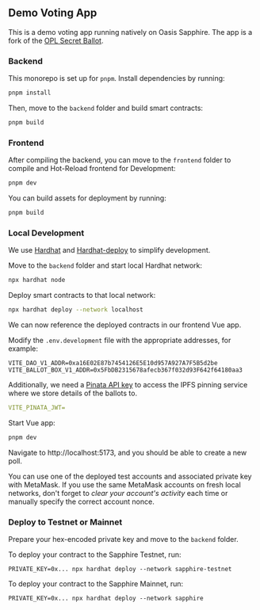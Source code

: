 ## Demo Voting App

This is a demo voting app running natively on Oasis Sapphire. The app is a fork
of the [OPL Secret Ballot].

[OPL Secret Ballot]: https://github.com/oasisprotocol/playground/tree/main/opl-secret-ballot

### Backend

This monorepo is set up for `pnpm`. Install dependencies by running:

```sh
pnpm install
```

Then, move to the `backend` folder and build smart contracts:

```sh
pnpm build
```

### Frontend

After compiling the backend, you can move to the `frontend` folder to compile
and Hot-Reload frontend for Development:

```sh
pnpm dev
```

You can build assets for deployment by running:

```sh
pnpm build
```

### Local Development

We use [Hardhat] and [Hardhat-deploy] to simplify development.

Move to the `backend` folder and start local Hardhat network:

```sh
npx hardhat node
```

Deploy smart contracts to that local network:

```sh
npx hardhat deploy --network localhost
```

We can now reference the deployed contracts in our frontend Vue app.

Modify the `.env.development` file with the appropriate addresses,
for example:

```
VITE_DAO_V1_ADDR=0xa16E02E87b7454126E5E10d957A927A7F5B5d2be
VITE_BALLOT_BOX_V1_ADDR=0x5FbDB2315678afecb367f032d93F642f64180aa3
```

Additionally, we need a [Pinata API key] to access the IPFS pinning
service where we store details of the ballots to.

```yaml
VITE_PINATA_JWT=
```

Start Vue app:

```sh
pnpm dev
```

Navigate to http://localhost:5173, and you should be able to create a new poll.

You can use one of the deployed test accounts and associated private key with
MetaMask. If you use the same MetaMask accounts on fresh local networks, don't
forget to *clear your account's activity* each time or manually specify the
correct account nonce.

### Deploy to Testnet or Mainnet

Prepare your hex-encoded private key and move to the `backend` folder.

To deploy your contract to the Sapphire Testnet, run:

```shell
PRIVATE_KEY=0x... npx hardhat deploy --network sapphire-testnet
```

To deploy your contract to the Sapphire Mainnet, run:

```shell
PRIVATE_KEY=0x... npx hardhat deploy --network sapphire
```

[Hardhat]: https://hardhat.org/hardhat-runner/docs/getting-started#overview
[Hardhat-deploy]: https://github.com/wighawag/hardhat-deploy
[Pinata API key]: https://docs.pinata.cloud/pinata-api/authentication
